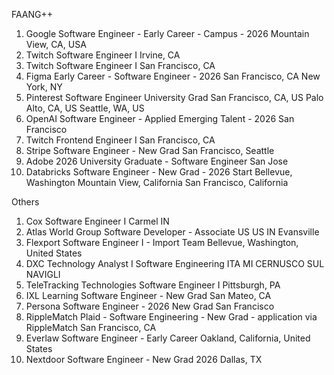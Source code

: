 FAANG++
1. Google	Software Engineer - Early Career - Campus - 2026	Mountain View, CA, USA
2. Twitch Software Engineer I Irvine, CA
3. Twitch	Software Engineer I	San Francisco, CA
4. Figma	Early Career - Software Engineer - 2026	San Francisco, CA New York, NY
5. Pinterest	Software Engineer University Grad	San Francisco, CA, US Palo Alto, CA, US Seattle, WA, US
6. OpenAI	Software Engineer - Applied Emerging Talent - 2026	San Francisco
7. Twitch	Frontend Engineer I	San Francisco, CA
8. Stripe	Software Engineer - New Grad	San Francisco, Seattle
9. Adobe	2026 University Graduate - Software Engineer	San Jose
10. Databricks	Software Engineer - New Grad - 2026 Start	Bellevue, Washington Mountain View, California San Francisco, California


Others
1. Cox	Software Engineer I	Carmel IN
2. Atlas World Group	Software Developer - Associate	US US IN Evansville
3. Flexport	Software Engineer I - Import Team	Bellevue, Washington, United States
4. DXC Technology	Analyst I Software Engineering	ITA MI CERNUSCO SUL NAVIGLI
5. TeleTracking Technologies	Software Engineer I	Pittsburgh, PA
6. IXL Learning	Software Engineer - New Grad	San Mateo, CA
7. Persona	Software Engineer - 2026 New Grad	San Francisco
8. RippleMatch	Plaid - Software Engineering - New Grad - application via RippleMatch	San Francisco, CA
9. Everlaw	Software Engineer - Early Career	Oakland, California, United States
10. Nextdoor	Software Engineer - New Grad 2026	Dallas, TX

